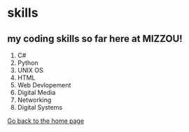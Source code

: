 # skills
## my coding skills so far here at MIZZOU!
1. C#
2. Python
3. UNIX OS
4. HTML
5. Web Devlopement
6. Digital Media
7. Networking
8. Digital Systems

[Go back to the home page](./README.md)
